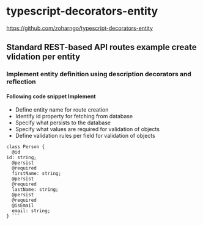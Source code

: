 # typescript-decorators-entity
https://github.com/zoharngo/typescript-decorators-entity


## Standard REST-based API routes example create vlidation per entity 

### Implement entity definition using description decorators and reflection 

#### Following code snippet Implement 

- Define entity name for route creation
- Identify id property for fetching from database 
- Specify what persists to the database 
- Specify what values are required for validation of objects 
- Define validation rules per field for validation of objects 


```@entity(“people”)
class Person {
  @id
id: string; 
  @persist
  @required
  firstName: string;
  @persist
  @required
  lastName: string;
  @persist
  @required
  @isEmail
  email: string;
} ```

